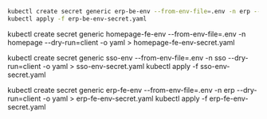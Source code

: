 ```bash
kubectl create secret generic erp-be-env --from-env-file=.env -n erp --dry-run=client -o yaml > erp-be-env-secret.yaml
kubectl apply -f erp-be-env-secret.yaml
```

kubectl create secret generic homepage-fe-env --from-env-file=.env -n homepage --dry-run=client -o yaml > homepage-fe-env-secret.yaml

kubectl create secret generic sso-env --from-env-file=.env -n sso --dry-run=client -o yaml > sso-env-secret.yaml
kubectl apply -f sso-env-secret.yaml


kubectl create secret generic erp-fe-env --from-env-file=.env -n erp --dry-run=client -o yaml > erp-fe-env-secret.yaml
kubectl apply -f erp-fe-env-secret.yaml